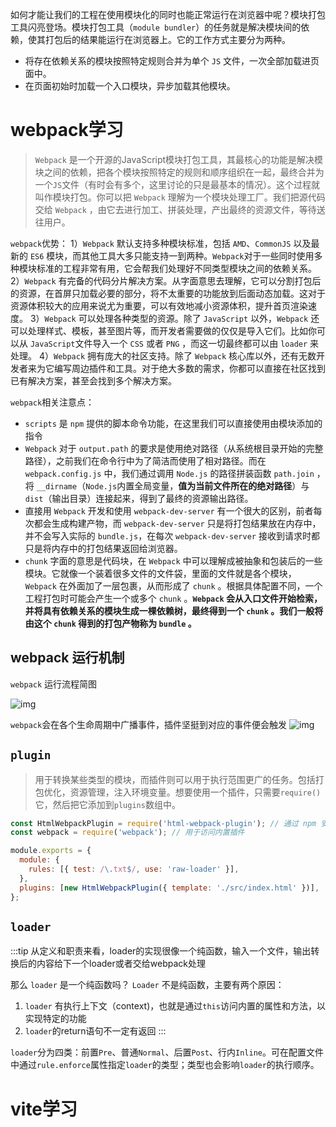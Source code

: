 如何才能让我们的工程在使用模块化的同时也能正常运行在浏览器中呢？模块打包工具闪亮登场。模块打包工具（`module bundler`）的任务就是解决模块间的依赖，使其打包后的结果能运行在浏览器上。它的工作方式主要分为两种。

- 将存在依赖关系的模块按照特定规则合并为单个 `JS` 文件，一次全部加载进页面中。
- 在页面初始时加载一个入口模块，异步加载其他模块。

# webpack学习
> `Webpack` 是一个开源的JavaScript模块打包工具，其最核心的功能是解决模块之间的依赖，把各个模块按照特定的规则和顺序组织在一起，最终合并为一个`JS`文件（有时会有多个，这里讨论的只是最基本的情况）。这个过程就叫作模块打包。你可以把 `Webpack` 理解为一个模块处理工厂。我们把源代码交给 `Webpack` ，由它去进行加工、拼装处理，产出最终的资源文件，等待送往用户。

`webpack`优势：
1）`Webpack` 默认支持多种模块标准，包括 `AMD`、`CommonJS` 以及最新的 `ES6` 模块，而其他工具大多只能支持一到两种。`Webpack`对于一些同时使用多种模块标准的工程非常有用，它会帮我们处理好不同类型模块之间的依赖关系。
2）`Webpack` 有完备的代码分片解决方案。从字面意思去理解，它可以分割打包后的资源，在首屏只加载必要的部分，将不太重要的功能放到后面动态加载。这对于资源体积较大的应用来说尤为重要，可以有效地减小资源体积，提升首页渲染速度。
3）`Webpack` 可以处理各种类型的资源。除了 `JavaScript` 以外，`Webpack` 还可以处理样式、模板，甚至图片等，而开发者需要做的仅仅是导入它们。比如你可以从 `JavaScript`文件导入一个 `CSS` 或者 `PNG` ，而这一切最终都可以由 `loader` 来处理。
4）`Webpack` 拥有庞大的社区支持。除了 `Webpack` 核心库以外，还有无数开发者来为它编写周边插件和工具。对于绝大多数的需求，你都可以直接在社区找到已有解决方案，甚至会找到多个解决方案。

`webpack`相关注意点：
- `scripts` 是 `npm` 提供的脚本命令功能，在这里我们可以直接使用由模块添加的指令
- `Webpack` 对于 `output.path` 的要求是使用绝对路径（从系统根目录开始的完整路径），之前我们在命令行中为了简洁而使用了相对路径。而在 `webpack.config.js` 中，我们通过调用 `Node.js` 的路径拼装函数 `path.join` ，将 `__dirname`（`Node.js`内置全局变量，**值为当前文件所在的绝对路径**）与 `dist`（输出目录）连接起来，得到了最终的资源输出路径。
- 直接用 `Webpack` 开发和使用 `webpack-dev-server` 有一个很大的区别，前者每次都会生成构建产物，而 `webpack-dev-server` 只是将打包结果放在内存中，并不会写入实际的 `bundle.js`，在每次 `webpack-dev-server` 接收到请求时都只是将内存中的打包结果返回给浏览器。
- `chunk` 字面的意思是代码块，在 `Webpack` 中可以理解成被抽象和包装后的一些模块。它就像一个装着很多文件的文件袋，里面的文件就是各个模块，`Webpack` 在外面加了一层包裹，从而形成了 `chunk` 。根据具体配置不同，一个工程打包时可能会产生一个或多个 `chunk` 。**`Webpack` 会从入口文件开始检索，并将具有依赖关系的模块生成一棵依赖树，最终得到一个 `chunk` 。我们一般将由这个 `chunk` 得到的打包产物称为 `bundle` 。**

## webpack 运行机制
`webpack` 运行流程简图

![img](/dovis-blog/webpack/1.png)

`webpack`会在各个生命周期中广播事件，插件坚挺到对应的事件便会触发
![img](/dovis-blog/webpack/2.png)


## `plugin`
> 用于转换某些类型的模块，而插件则可以用于执行范围更广的任务。包括打包优化，资源管理，注入环境变量。想要使用一个插件，只需要`require()`它，然后把它添加到`plugins`数组中。

```js
const HtmlWebpackPlugin = require('html-webpack-plugin'); // 通过 npm 安装
const webpack = require('webpack'); // 用于访问内置插件

module.exports = {
  module: {
    rules: [{ test: /\.txt$/, use: 'raw-loader' }],
  },
  plugins: [new HtmlWebpackPlugin({ template: './src/index.html' })],
};
```

## `loader`
:::tip
从定义和职责来看，loader的实现很像一个纯函数，输入一个文件，输出转换后的内容给下一个loader或者交给webpack处理

那么 `loader` 是一个纯函数吗？
`Loader` 不是纯函数，主要有两个原因：
1. `loader` 有执行上下文（context)，也就是通过`this`访问内置的属性和方法，以实现特定的功能
2. `loader`的return语句不一定有返回
:::

`loader`分为四类：前置`Pre`、普通`Normal`、后置`Post`、行内`Inline`。可在配置文件中通过`rule.enforce`属性指定`loader`的类型；类型也会影响`loader`的执行顺序。

# vite学习